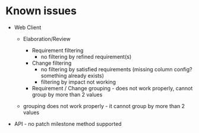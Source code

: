 # Known issues
- Web Client
  - Elaboration/Review
    - Requirement filtering
      - no filtering by refined requirement(s)
    - Change filtering 
      - no filtering by satisfied requirements (missing column config? something already exists)
      - filtering by impact not working
    - Requirement / Change grouping - does not work properly, cannot group by more than 2 values

  - grouping does not work properly - it cannot group by more than 2 values
- API - no patch milestone method supported


